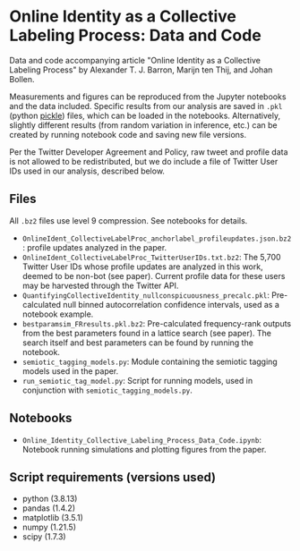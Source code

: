 # Online Identity as a Collective Labeling Process: Data and Code
Data and code accompanying article "Online Identity as a Collective Labeling Process" by Alexander T. J. Barron, Marijn ten Thij, and Johan Bollen.

Measurements and figures can be reproduced from the Jupyter notebooks and the data included.  Specific results from our analysis are saved in `.pkl` (python [pickle](https://docs.python.org/3/library/pickle.html)) files, which can be loaded in the notebooks.  Alternatively, slightly different results (from random variation in inference, etc.) can be created by running notebook code and saving new file versions.

Per the Twitter Developer Agreement and Policy, raw tweet and profile data is not allowed to be redistributed, but we do include a file of Twitter User IDs used in our analysis, described below.

## Files

All `.bz2` files use level 9 compression.  See notebooks for details.

* `OnlineIdent_CollectiveLabelProc_anchorlabel_profileupdates.json.bz2`: profile updates analyzed in the paper.
* `OnlineIdent_CollectiveLabelProc_TwitterUserIDs.txt.bz2`: The 5,700 Twitter User IDs whose profile updates are analyzed in this work, deemed to be non-bot (see paper).  Current profile data for these users may be harvested through the Twitter API.
* `QuantifyingCollectiveIdentity_nullconspicuousness_precalc.pkl`: Pre-calculated null binned autocorrelation confidence intervals, used as a notebook example.
* `bestparamsim_FRresults.pkl.bz2`: Pre-calculated frequency-rank outputs from the best parameters found in a lattice search (see paper).  The search itself and best parameters can be found by running the notebook.
* `semiotic_tagging_models.py`: Module containing the semiotic tagging models used in the paper.
* `run_semiotic_tag_model.py`: Script for running models, used in conjunction with `semiotic_tagging_models.py`.

## Notebooks

* `Online_Identity_Collective_Labeling_Process_Data_Code.ipynb`: Notebook running simulations and plotting figures from the paper.

## Script requirements (versions used)

* python (3.8.13)
* pandas (1.4.2)
* matplotlib (3.5.1)
* numpy (1.21.5)
* scipy (1.7.3)

